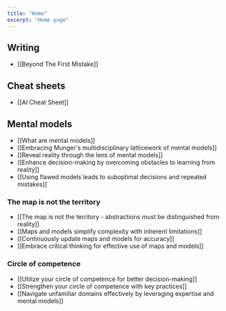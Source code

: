 ```yaml
---
title: "Home"
excerpt: "Home page"
---
```


## Writing
- [[Beyond The First Mistake]]

## Cheat sheets
- [[AI Cheat Sheet]]

## Mental models
- [[What are mental models]]
- [[Embracing Munger's multidisciplinary latticework of mental models]]
- [[Reveal reality through the lens of mental models]]
- [[Enhance decision-making by overcoming obstacles to learning from reality]]
- [[Using flawed models leads to suboptimal decisions and repeated mistakes]]

### The map is not the territory
- [[The map is not the territory - abstractions must be distinguished from reality]]
- [[Maps and models simplify complexity with inherent limitations]]
- [[Continuously update maps and models for accuracy]]
- [[Embrace critical thinking for effective use of maps and models]]

### Circle of competence
- [[Utilize your circle of competence for better decision-making]]
- [[Strengthen your circle of competence with key practices]]
- [[Navigate unfamiliar domains effectively by leveraging expertise and mental models]]
